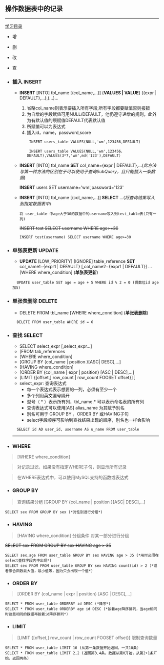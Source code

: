 ##  操作数据表中的记录

---
[学习目录](https://github.com/501981732/MySQL)


- 增
- 删
- 改
- 查

- ### 插入 INSERT
    - **INSERT** [INTO] tbl_name [(col_name,...)] {**VALUES | VALUE**} ({expr | DEFAULT},...),(...)...
        1. 省略col_name则表示要插入所有字段,所有字段都要赋值否则报错
        2. 为自增的字段赋值可用NULL/DEFAULT，他仍遵守递增的规则，此外为有默认值的项赋值DEFAULT代表默认值
        3. 所赋值可以为表达式
        4. 插入id，name，password,score 
            >
                INSERT users_table VALUES(NULL,'wm',123456,DEFAULT)

            >
                INSERT users_table VALUES(NULL,'wm',123456，DEFAULT),VALUES(3*7,'wm',md('123'),DEFAULT)
   - **INSERT** [INTO] tbl_name **SET** col_name={expr | DEFAULT},...(*此方法与第一种方法的区别在于可以使用子查询SubQuery，且只能插入一条数据*)
        >
        **INSERT** users SET username='wm',password='123'
    -   **INSERT** [INTO] tbl_name [(col_name,...)] **SELECT** ...(*将查询结果写入到指定数据表中*)
        > 
            将 user_table 中age大于30的数据中的username写入到test_table表(只有一列)
    
        ~~INSERT test SELECT username WHERE age>=30~~
    
            INSERT test(username) SELECT username WHERE age>=30
       
       
    
- ### 单张表更新 UPDATE
    -  **UPDATE** [LOW_PRIORITY] [IGNORE] table_reference **SET** col_name1={expr1 | DEFAULT} [,col_name2={expr1 | DEFAULT}] ... [WHERE where_condition] (**单张表更新**)
    >
        UPDATE user_table SET age = age + 5 WHERE id % 2 = 0 (偶数位id age加5)

- ### 单张表删除 DELETE
    -  DELETE FROM tbl_name [WHERE where_condition] (**单张表删除**)
    >
        DELETE FROM user_table WHERE id = 6
    

- ### 查找 SELECT
    - SELECT select_expr [,select_expr...] 
    - [FROM tab_references  
    - [WHERE where_condition]
    - [GROUP BY {col_name | position }[ASC| DESC],...] 
    - [HAVING where_condition]
    - [ORDER BY {col_name | expr | position} [ASC | DESC],...]
    - [LIMIT {[offset,] row_count | row_count FOOSET offset}]
    ]
    - select_expr: 查询表达式
        - 每一个表达式表示想要的一列，必须有至少一个
        - 多个列用英文逗号隔开
        - 型号（ * ）表示所有列，tbl_name.* 可以表示命名表的所有列
        - 查询表达式可以使用[AS] alias_name 为其赋予别名
        - 别名可用于 GROUP BY ，ORDER BY 或HAVING子句
        - select字段顺序可影响到查找结果出现的顺序，别名也一样会影响
    >
        SELECT id AD user_id, username AS u_name FROM user_table 
     
    --- 

- ### WHERE
> [WHERE where_condition] 

> 对记录过滤，如果没有指定WHERE子句，则显示所有记录

> 在WHERE表达式中，可以使用MySQL支持的函数或表达式

- ### GROUP BY
> 查询结果分组
> [GROUP BY {col_name | position }[ASC| DESC],...]

    SELECT sex FROM GROUP BY sex (*对性别进行分组*)

- ### HAVING 
>[HAVING where_condition] 分组条件 对某一部分进行分组

~~SELECT sex FROM GROUP BY sex HAVING age > 35~~

    SELECT sex,age FROM user_table GROUP BY sex HAVING age > 35 (*用时必须在select查找字段内中出现*)    
    SELECT sex FROM FROM user_table GROUP BY sex HAVING count(id) > 2 (*或者聚合函数最大值，最小值等，因为只会出现一个值*)

- ### ORDER BY 
>[ORDER BY {col_name | expr | position} [ASC | DESC],...]

    SELECT * FROM user_table ORDERBY id DESC (*降序*) 
    SELECT * FROM user_table ORDERBY age id DESC (*按着age降序排列，当age相同时这些相同的数据再按着id降序排列*) 


- ### LIMIT
>[LIMIT {[offset,] row_count | row_count FOOSET offset}] 限制查询数量

    SELECT * FROM user_table LIMIT 10 (从第一条数据开始返回，一共10条)
    SELECT * FROM user_table LIMIT 2,2 (返回第3,4条，数据从第0开始，从第2+1条开始，返回两条) 
